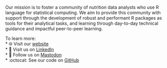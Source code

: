 Our mission is to foster a community of nutrition data analysts who use R language for statistical computing. We aim to provide this community with support through the development of robust and performant R packages as tools for their analytical tasks, and learning through day-to-day technical guidance and impactful peer-to-peer learning.

To learn more:    
    * :globe_with_meridians: Visit our [website](https://katilingban.io)    
    * :link: Visit us on  [LinkedIn](https://www.linkedin.com/company/katilingban/)    
    * :elephant: Follow us on  <a rel="me" rel="nofollow" href="https://mastodon.social/@nutriverse">Mastodon</a>    
    * :octocat: See our code on [GitHub](https://github.com/katilingban)    
